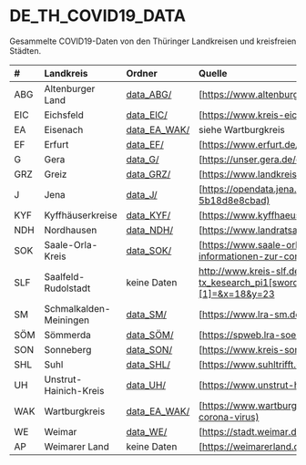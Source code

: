 # DE_TH_COVID19_DATA

Gesammelte COVID19-Daten von den Thüringer Landkreisen und kreisfreien Städten.

| #           | Landkreis              | Ordner                 | Quelle |
| :--         | :--                    | :--                    | :--    |
| ABG         | Altenburger Land       | [data_ABG/](data_ABG/) | [https://www.altenburgerland.de/sixcms/detail.php?&_nav_id1=2508&_lang=de&id=371691](https://www.altenburgerland.de/sixcms/detail.php?&_nav_id1=2508&_lang=de&id=371691)
| EIC         | Eichsfeld              | [data_EIC/](data_EIC/) | [https://www.kreis-eic.de/aktuelle-fallzahlen-im-landkreis-eichsfeld.html](https://www.kreis-eic.de/aktuelle-fallzahlen-im-landkreis-eichsfeld.html)
| EA          | Eisenach               | [data_EA_WAK/](data_EA_WAK/) | siehe Wartburgkreis
| EF          | Erfurt                 | [data_EF/](data_EF/)   | [https://www.erfurt.de/ef/de/service/aktuelles/topthemen/2020/134840.html](https://www.erfurt.de/ef/de/service/aktuelles/topthemen/2020/134840.html)
| G           | Gera                   | [data_G/](data_G/)     | [https://unser.gera.de/corona/](https://unser.gera.de/corona/)
| GRZ         | Greiz                  | [data_GRZ/](data_GRZ/) | [https://www.landkreis-greiz.de/landkreis-greiz/aktuell/nachrichten-details/corona-virus/fallzahlen/](https://www.landkreis-greiz.de/landkreis-greiz/aktuell/nachrichten-details/corona-virus/fallzahlen/)
| J           | Jena                   | [data_J/](data_J/)     | [https://opendata.jena.de/dataset/corona-erkrankungen/resource/d3ba07b6-fb19-451b-b902-5b18d8e8cbad](https://opendata.jena.de/dataset/corona-erkrankungen/resource/d3ba07b6-fb19-451b-b902-5b18d8e8cbad)
| KYF         | Kyffhäuserkreise       | [data_KYF/](data_KYF/) | [https://www.kyffhaeuser.de/kyf/index.php/landkreis.html](https://www.kyffhaeuser.de/kyf/index.php/landkreis.html)
| NDH         | Nordhausen             | [data_NDH/](data_NDH/) | [https://www.landratsamt-nordhausen.de/informationen-coronavirus.html](https://www.landratsamt-nordhausen.de/informationen-coronavirus.html)
| SOK         | Saale-Orla-Kreis       | [data_SOK/](data_SOK/) | [https://www.saale-orla-kreis.de/de/corona/aktuelle-mitteilungen-und-informationen-zur-corona-situation-im-saale-orla-kreis.html](https://www.saale-orla-kreis.de/de/corona/aktuelle-mitteilungen-und-informationen-zur-corona-situation-im-saale-orla-kreis.html)
| SLF         | Saalfeld-Rudolstadt    | keine Daten            | http://www.kreis-slf.de/suchergebnisse/?tx_kesearch_pi1[sword]=Coronaf%C3%A4lle%20im%20Landkreis&tx_kesearch_pi1[page]=1&tx_kesearch_pi1[resetFilters]=0&tx_kesearch_pi1[sortByField]=&tx_kesearch_pi1[sortByDir]=asc&tx_kesearch_pi1[filter][1]=&x=18&y=23
| SM          | Schmalkalden-Meiningen | [data_SM/](data_SM/)   | [https://www.lra-sm.de/?p=22632](https://www.lra-sm.de/?p=22632)
| SÖM         | Sömmerda               | [data_SÖM/](data_SÖM/) | [https://spweb.lra-soemmerda.de/Seiten/Corona.aspx](https://spweb.lra-soemmerda.de/Seiten/Corona.aspx)
| SON         | Sonneberg              | [data_SON/](data_SON/) | [https://www.kreis-sonneberg.de/news/information-zum-infektionsgeschehen-im-landkreis-sonneberg](https://www.kreis-sonneberg.de/news/information-zum-infektionsgeschehen-im-landkreis-sonneberg)
| SHL         | Suhl                   | [data_SHL/](data_SHL/) | [https://www.suhltrifft.de/content/blogsection/41/2246/](https://www.suhltrifft.de/content/blogsection/41/2246/)
| UH          | Unstrut-Hainich-Kreis  | [data_UH/](data_UH/)   | [https://www.unstrut-hainich-kreis.de/index.php/informationen-zum-neuartigen-coronavirus](https://www.unstrut-hainich-kreis.de/index.php/informationen-zum-neuartigen-coronavirus)
| WAK         | Wartburgkreis          | [data_EA_WAK/](data_EA_WAK/) | [https://www.wartburgkreis.de/leben-im-wartburgkreis/gesundheit/aktuelle-informationen-zum-corona-virus](https://www.wartburgkreis.de/leben-im-wartburgkreis/gesundheit/aktuelle-informationen-zum-corona-virus)
| WE          | Weimar                 | [data_WE/](data_WE/)   | [https://stadt.weimar.de/aktuell/coronavirus/](https://stadt.weimar.de/aktuell/coronavirus/)
| AP          | Weimarer Land          | keine Daten            | [https://weimarerland.de/landratsamt/index.html](https://weimarerland.de/landratsamt/index.html)

